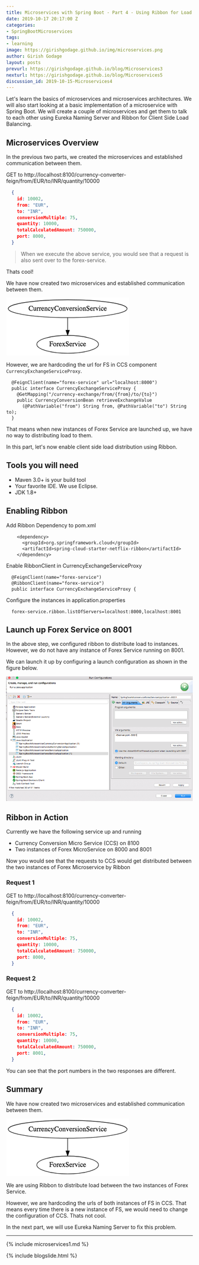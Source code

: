 ```yaml
---
title: Microservices with Spring Boot - Part 4 - Using Ribbon for Load Balancing
date: 2019-10-17 20:17:00 Z
categories:
- SpringBootMicroservices
tags:
- learning
image: https://girishgodage.github.io/img/microservices.png
author: Girish Godage
layout: posts
prevurl: https://girishgodage.github.io/blog/Microservices3
nexturl: https://girishgodage.github.io/blog/Microservices5
discussion_id: 2019-10-15-Microservices4
---
```


Let's learn the basics of microservices and microservices architectures. We will also start looking at a basic implementation of a microservice with Spring Boot. We will create a couple of microservices and get them to talk to each other using Eureka Naming Server and Ribbon for Client Side Load Balancing.  

## Microservices Overview

In the previous two parts, we created the microservices and established communication between them.

GET to http://localhost:8100/currency-converter-feign/from/EUR/to/INR/quantity/10000

```json
  {
    id: 10002,
    from: "EUR",
    to: "INR",
    conversionMultiple: 75,
    quantity: 10000,
    totalCalculatedAmount: 750000,
    port: 8000,
  }
```

> When we execute the above service, you would see that a request is also sent over to the forex-service.

Thats cool!

We have now created two microservices and established communication between them.

![Image](/images/Spring-Boot-Microservice-1-CCS-FS.png "Spring-Boot-Microservice-1-CCS-FS") 

However, we are hardcoding the url for FS in CCS component `CurrencyExchangeServiceProxy`. 

```
  @FeignClient(name="forex-service" url="localhost:8000")
  public interface CurrencyExchangeServiceProxy {
    @GetMapping("/currency-exchange/from/{from}/to/{to}")
    public CurrencyConversionBean retrieveExchangeValue
      (@PathVariable("from") String from, @PathVariable("to") String to);
  }

```

That means when new instances of Forex Service are launched up, we have no way to distributing load to them.

In this part, let's now enable client side load distribution using Ribbon.


## Tools you will need
- Maven 3.0+ is your build tool
- Your favorite IDE. We use Eclipse.
- JDK 1.8+

## Enabling Ribbon

Add Ribbon Dependency to pom.xml
```
    <dependency>
      <groupId>org.springframework.cloud</groupId>
      <artifactId>spring-cloud-starter-netflix-ribbon</artifactId>
    </dependency>
```

Enable RibbonClient in CurrencyExchangeServiceProxy

```
  @FeignClient(name="forex-service")
  @RibbonClient(name="forex-service")
  public interface CurrencyExchangeServiceProxy {
```

Configure the instances in application.properties
```
  forex-service.ribbon.listOfServers=localhost:8000,localhost:8001
```

## Launch up Forex Service on 8001

In the above step, we configured ribbon to distribute load to instances. However, we do not have any instance of Forex Service running on 8001.

We can launch it up by configuring a launch configuration as shown in the figure below.

![Image](/images/Spring-Boot-Microservice-91-LauchingFSOn8081.png "Spring-Boot-Microservice-91-LauchingFSOn8081")

## Ribbon in Action

Currently we have the following service up and running
- Currency Conversion Micro Service (CCS) on 8100
- Two instances of Forex MicroService on 8000 and 8001

Now you would see that the requests to CCS would get distributed between the two instances of Forex Microservice by Ribbon

### Request 1
GET to http://localhost:8100/currency-converter-feign/from/EUR/to/INR/quantity/10000

```json
  {
    id: 10002,
    from: "EUR",
    to: "INR",
    conversionMultiple: 75,
    quantity: 10000,
    totalCalculatedAmount: 750000,
    port: 8000,
  }
```

### Request 2
GET to http://localhost:8100/currency-converter-feign/from/EUR/to/INR/quantity/10000

```json
  {
    id: 10002,
    from: "EUR",
    to: "INR",
    conversionMultiple: 75,
    quantity: 10000,
    totalCalculatedAmount: 750000,
    port: 8001,
  }
```

You can see that the port numbers in the two responses are different.

## Summary

We have now created two microservices and established communication between them.

![Image](/images/Spring-Boot-Microservice-1-CCS-FS.png "Spring-Boot-Microservice-1-CCS-FS") 

We are using Ribbon to distribute load between the two instances of Forex Service.

However, we are hardcoding the urls of both instances of  FS in CCS. That means every time there is a new instance of FS, we would need to change the configuration of CCS. Thats not cool. 

In the next part, we will use Eureka Naming Server to fix this problem.



---
{% include microservices1.md %}

{% include blogslide.html %}

